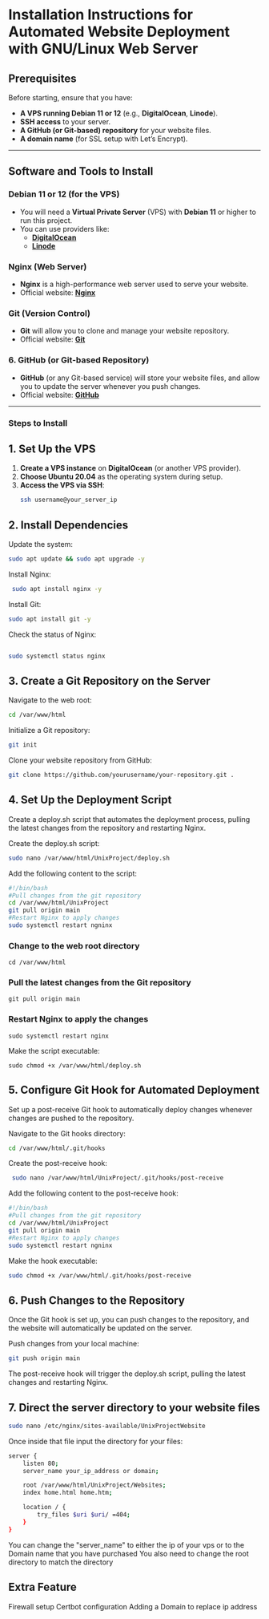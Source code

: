 # Installation Instructions for Automated Website Deployment with GNU/Linux Web Server

## Prerequisites

Before starting, ensure that you have:

- **A VPS running Debian 11 or 12** (e.g., **DigitalOcean**, **Linode**).
- **SSH access** to your server.
- **A GitHub (or Git-based) repository** for your website files.
- **A domain name** (for SSL setup with Let’s Encrypt).

---

## Software and Tools to Install

###  **Debian 11 or 12** (for the VPS)

- You will need a **Virtual Private Server** (VPS) with **Debian 11** or higher to run this project.
- You can use providers like:
  - **[DigitalOcean](https://www.digitalocean.com)**
  - **[Linode](https://www.linode.com)**

###  **Nginx** (Web Server)

- **Nginx** is a high-performance web server used to serve your website.
- Official website: **[Nginx](https://nginx.org)**

###  **Git** (Version Control)

- **Git** will allow you to clone and manage your website repository.
- Official website: **[Git](https://git-scm.com)**

### 6. **GitHub** (or Git-based Repository)

- **GitHub** (or any Git-based service) will store your website files, and allow you to update the server whenever you push changes.
- Official website: **[GitHub](https://github.com)**

---
### Steps to Install

## 1. Set Up the VPS

1. **Create a VPS instance** on **DigitalOcean** (or another VPS provider).
2. **Choose Ubuntu 20.04** as the operating system during setup.
3. **Access the VPS via SSH**:
   ```bash
   ssh username@your_server_ip
   ```
## 2. Install Dependencies
   Update the system:

   ```bash
   sudo apt update && sudo apt upgrade -y
```
   Install Nginx:
   ```bash
    sudo apt install nginx -y
```
   Install Git:

   ```bash
   sudo apt install git -y
```
   Check the status of Nginx:

```bash

sudo systemctl status nginx
```
## 3. Create a Git Repository on the Server
   Navigate to the web root:

```bash
cd /var/www/html
```
   Initialize a Git repository:

```bash
git init
```
   Clone your website repository from GitHub:

```bash
git clone https://github.com/yourusername/your-repository.git .
```
## 4. Set Up the Deployment Script
Create a deploy.sh script that automates the deployment process, pulling the latest changes from the repository and restarting Nginx.

   Create the deploy.sh script:
   
```bash
sudo nano /var/www/html/UnixProject/deploy.sh
```
Add the following content to the script:

```bash
#!/bin/bash
#Pull changes from the git repository
cd /var/www/html/UnixProject
git pull origin main
#Restart Nginx to apply changes
sudo systemctl restart ngninx
```
### Change to the web root directory
```
cd /var/www/html
```
### Pull the latest changes from the Git repository
```
git pull origin main
```
### Restart Nginx to apply the changes
```
sudo systemctl restart nginx
```
Make the script executable:

```
sudo chmod +x /var/www/html/deploy.sh
```

## 5. Configure Git Hook for Automated Deployment
Set up a post-receive Git hook to automatically deploy changes whenever changes are pushed to the repository.

Navigate to the Git hooks directory:

```bash
cd /var/www/html/.git/hooks
```
Create the post-receive hook:
```bash
 sudo nano /var/www/html/UnixProject/.git/hooks/post-receive
```
Add the following content to the post-receive hook:

```bash
#!/bin/bash
#Pull changes from the git repository
cd /var/www/html/UnixProject
git pull origin main
#Restart Nginx to apply changes
sudo systemctl restart ngninx
```
Make the hook executable:

```bash
sudo chmod +x /var/www/html/.git/hooks/post-receive
```

## 6. Push Changes to the Repository
Once the Git hook is set up, you can push changes to the repository, and the website will automatically be updated on the server.

Push changes from your local machine:

```bash
git push origin main
```
The post-receive hook will trigger the deploy.sh script, pulling the latest changes and restarting Nginx.

## 7. Direct the server directory to your website files
```bash
sudo nano /etc/nginx/sites-available/UnixProjectWebsite
```
Once inside that file input the directory for your files:

```bash
server {
    listen 80;
    server_name your_ip_address or domain;

    root /var/www/html/UnixProject/Websites;
    index home.html home.htm;

    location / {
        try_files $uri $uri/ =404;
    }
}
```
You can change the "server_name" to either the ip of your vps or to the Domain name that you have purchased
You also need to change the root directory to match the directory 
## Extra Feature
Firewall setup
Certbot configuration
Adding a Domain to replace ip address


